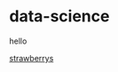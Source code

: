 # data-science

hello

[strawberrys](https://docs.google.com/presentation/d/1jbkqxy9hpu3dL1R8NXrdeEhFH1ZTHyyOxJ5mBiV-kUc/edit?usp=sharing)
